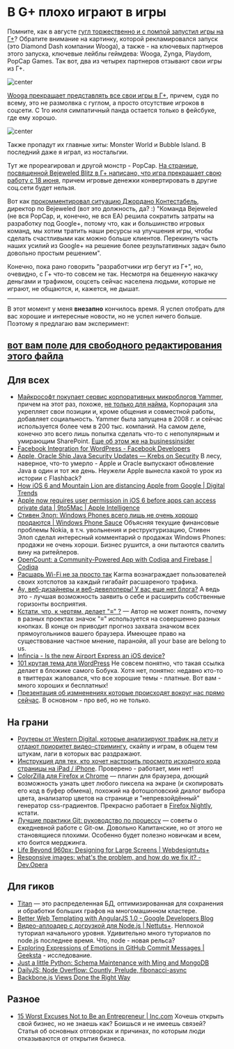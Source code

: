 # В G+ плохо играют в игры

Помните, как в августе [гугл торжественно и с помпой запустил игры на Г+](http://googleblog.blogspot.com/2011/08/games-in-google-fun-that-fits-your.html)? Обратите внимание на картинку, которой рекламировался запуск (это Diamond Dash компании Wooga), а также - на ключевых партнеров этого запуска, ключевые лейблы геймдева: Wooga, Zynga, Playdom, PopCap Games. Так вот, два из четырех партнеров отзывают свои игры из Г+.

![center](http://chyo.ru/woosh-and-goosh.png)

[Wooga прекращает представлять все свои игры в Г+](http://www.insidesocialgames.com/2012/06/11/wooga-removing-games-from-google/), причем, судя по всему, это не размолвка с гуглом, а просто отсутствие игроков в соцсети. С 1го июля симпатичный панда остается только в фейсбуке, где ему хорошо.

![center](http://chyo.ru/361431798283.png)

Также пропадут их главные хиты: Monster World и Bubble Island. В последний даже я играл, из ностальгии.

Тут же прореагировал и другой монстр - PopCap. [На странице, посвященной Bejeweled Blitz в Г+ написано, что игра прекращает свою работу с 18 июня](http://support.popcap.com/gplus-blitz-offline), причем игровые денежки конвертировать в другие соц.сети будет нельзя.

Вот как [прокомментировал ситуацию Джордано Контестабель](http://www.insidesocialgames.com/2012/06/14/popcap-shutting-down-bejeweled-blitz-on-google/), директор по Bejeweled (вот это должность, да? :)
"Команда Bejeweled (не вся PopCap, и, конечно, не вся EA) решила сократить затраты на разработку под Google+, потому что, как и большинство игровых команд, мы хотим тратить наши ресурсы на улучшения игры, чтобы сделать счастливыми как можно больше клиентов. Перекинуть часть наших усилий из Google+ на решение более результативных задач было довольно простым решением".

Конечно, пока рано говорить "разработчики игр бегут из Г+", но, очевидно, с Г+ что-то совсем не так. Несмотря на бешенную накачку деньгами и трафиком, соцсеть сейчас населена людьми, которые не играют, не общаются, и, кажется, не дышат.

-----

В этот момент у меня **внезапно** кончилось время. Я успел отобрать для вас хорошие и интересные новости, но не успел ничего больше. Поэтому я предлагаю вам эксперимент: 

## [вот вам поле для свободного редактирования этого файла](https://hackpad.com/2ggLLD8yFVv#2012-06-15.md)




## Для всех
* [Майкрософт покупает сервис корпоративных микроблогов Yammer](http://online.wsj.com/article/SB10001424052702303822204577467312505454118.html?mod=googlenews_wsj), причем на этот раз, похоже, [не только для найма.](http://www.readwriteweb.com/enterprise/2012/06/q-why-does-microsoft-need-yammer-a-to-save-sharepoint.php) Корпорация зла укрепляет свои позиции и, кроме общения и совместной работы, добавляет социальность. Yammer была запущена в 2008 г. и сейчас используется более чем в 200 тыс. компаний. На самом деле, конечно это всего лишь попытка сделать что-то с непопулярным и умирающим SharePoint. [Еще об этом же на businessinsider](http://www.businessinsider.com/microsoft-yammer-rumor-2012-6)
* [Facebook Integration for WordPress - Facebook Developers](https://developers.facebook.com/blog/post/2012/06/12/facebook-integration-for-wordpress/) 
* [Apple, Oracle Ship Java Security Updates — Krebs on Security](http://krebsonsecurity.com/2012/06/apple-oracle-ship-java-security-updates/) В лесу, наверное, что-то умерло - Apple и Oracle выпускают обновление Java в один и тот же день. Неужели Apple вынесла какой то урок из истории с Flashback?
* [How iOS 6 and Mountain Lion are distancing Apple from Google | Digital Trends](http://www.digitaltrends.com/mobile/ios6-mountain-lion-force-apple-away-from-google/) 
* [Apple now requires user permission in iOS 6 before apps can access private data | 9to5Mac | Apple Intelligence](http://9to5mac.com/2012/06/14/apple-now-requires-user-permission-in-ios-6-before-apps-can-access-private-data/) 
* [Стивен Элоп: Windows Phones всего лишь не очень хорошо продаются | Windows Phone Sauce](http://www.wpsauce.com/2012/06/elop-windows-phones-selling.html?utm_source=twitterfeed&utm_medium=twitter&utm_campaign=Feed%3A+WindowsPhoneSauce+%28Windows+Phone+Sauce%29) Объясняя текущие финансовые проблемы Nokia, в т.ч. увольнения и реструктуризацию, Стивен Элоп сделал интересный комментарий о продажах Windows Phones: продажи не очень хороши. Бизнес рушится, а они пытаются свалить вину на ритейлеров.
* [OpenCount: a Community-Powered App with Codiqa and Firebase | Codiqa](http://blog.codiqa.com/2012/06/opencount-civic-app-with-codiqa-and-firebase/?1) 
* [Расшарь Wi-Fi не за просто так](http://mashable.com/2012/06/14/karma-wifi/) Karma вознаграждает пользователей своих хотспотов за каждый гигабайт расшареного трафика.
* [Ау, веб-дизайнеры и веб-девелоперы! У вас еще нет блога?](http://www.1stwebdesigner.com/design/web-designers-developers-blogging/) А ведь это - лучшая возможность заявить о себе и расширить собственные горизонты восприятия.
* [Кстати, что, к чертям, делает "≡" ?](http://ada.mbecker.cc/post/25113870928/goddamn-three-bars-icon) — Автор не может понять, почему в разных проектах значок "≡" используется на совершенно разных кнопках. В конце он приводит прогноз захвата значком всех прямоугольников вашего браузера. Имеющее право на существование частное мнение, паранойя, all your base are belong to us.
* [Infincia - Is the new Airport Express an iOS device?](http://infincia.com/blog/airport-express-ios-device) 
* [101 крутая тема для WordPress](http://www.webdesignerdepot.com/2012/06/101-awesome-new-wordpress-themes/) Не совсем понятно, что такая ссылка делает в бложике самого Бобука. Хотя нет, понятно: недавно кто-то в твиттерах жаловался, что все хорошие темы - платные. Вот вам - много хороших и бесплатных!
* [Презентация об измненениях которые происходят вокруг нас прямо сейчас](http://www.businessinsider.com/mary-meekers-latest-incredibly-insightful-presentation-about-the-state-of-the-web-2012-5). В основном - про веб, но не только.

## На грани
* [Роутеры от Western Digital, которые анализируют трафик на лету и отдают приоритет видео-стримингу](http://mashable.com/2012/06/14/wd-mynet-router/), скайпу и играм, в общем тем штукам, лаги в которых вас раздражают.
* [Инструкция для тех, кто хочет настроить просмотр исходного кода страницы на iPad / iPhone](http://www.hongkiat.com/blog/view-source-codes-in-ipad-iphone/). Проверено - работает, мин нет!
* [ColorZilla для Firefox и Chrome](http://www.colorzilla.com/firefox/) — плагин для браузера, доющий возможность узнать цвет любого пиксела на экране (и скопировать его код в буфер обмена), похожий на фотошоповский диалог выбора цвета, анализатор цветов на странице и "непревзойдённый" генератор css-градиентов. Прекрасно работает в [Firefox Nightly](http://nightly.mozilla.org/), кстати.
* [Лучшие практики Git: руководство по процессу](http://www.lullabot.com/articles/git-best-practices-workflow-guidelines) — советы о ежедневной работе с Git-ом. Довольно Капитанские, но от этого не становящиеся плохими. Особенно будет полезно новичкам и всем, кто боится мерджинга.
* [Life Beyond 960px: Designing for Large Screens | Webdesigntuts+](http://webdesign.tutsplus.com/articles/general/life-beyond-960px-designing-for-large-screens/) 
* [Responsive images: what's the problem, and how do we fix it? - Dev.Opera](http://dev.opera.com/articles/view/responsive-images-problem/) 

## Для гиков
* [Titan](http://thinkaurelius.github.com/titan/) — это распределенная БД, оптимизированная для сохранения и обработки больших графов на многомашинном кластере.
* [Better Web Templating with AngularJS 1.0 - Google Developers Blog](http://googledevelopers.blogspot.com/2012/06/better-web-templating-with-angularjs-10.html) 
* [Видео-аплоадер с догрузкой для Node.js | Nettuts+](http://net.tutsplus.com/tutorials/javascript-ajax/how-to-create-a-resumable-video-uploade-in-node-js/). Неплохой туториал начального уровня. Удивительно много туториалов по node.js последнее время. Что, node - новая рельса?
* [Exploring Expressions of Emotions in GitHub Commit Messages | Geeksta](http://geeksta.net/geeklog/exploring-expressions-emotions-github-commit-messages/) - исследование. 
* [Just a little Python: Schema Maintenance with Ming and MongoDB](http://blog.pythonisito.com/2012/06/schema-maintenance-with-ming-and.html) 
* [DailyJS: Node Overflow: Countly, Prelude, fibonacci-async](http://dailyjs.com/2012/06/14/node-overflow/) 
* [Backbone.js Views Done the Right Way](http://blog.gaslightsoftware.com/post/24538291598/backbone-js-views-done-the-right-way?utm_medium=hackernews) 

## Разное

* [15 Worst Excuses Not to Be an Entrepreneur | Inc.com](http://www.inc.com/jeff-haden/15-worst-excuses-not-to-be-an-entrepreneur.html) Хочешь открыть свой бизнес, но не знаешь как? Боишься и не имеешь связей? Статья об основных отговорках и причинах, по которым люди отказываются от открытия бизнеса.

